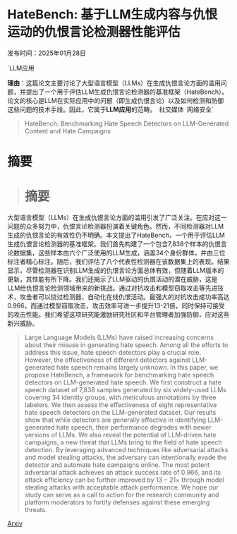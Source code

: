 # HateBench: 基于LLM生成内容与仇恨运动的仇恨言论检测器性能评估

发布时间：2025年01月28日

`LLM应用

**理由**：这篇论文主要讨论了大型语言模型（LLMs）在生成仇恨言论方面的滥用问题，并提出了一个用于评估LLM生成仇恨言论检测器的基准框架（HateBench）。论文的核心是LLM在实际应用中的问题（即生成仇恨言论）以及如何检测和防御这些问题的技术手段。因此，它属于**LLM应用**的范畴。` `社交媒体` `网络安全`

> HateBench: Benchmarking Hate Speech Detectors on LLM-Generated Content and Hate Campaigns

# 摘要

> # 摘要
大型语言模型（LLMs）在生成仇恨言论方面的滥用引发了广泛关注。在应对这一问题的众多努力中，仇恨言论检测器扮演着关键角色。然而，不同检测器对LLM生成的仇恨言论的有效性仍不明确。本文提出了HateBench，一个用于评估LLM生成仇恨言论检测器的基准框架。我们首先构建了一个包含7,838个样本的仇恨言论数据集，这些样本由六个广泛使用的LLM生成，涵盖34个身份群体，并由三位标注者精心标注。随后，我们评估了八个代表性检测器在该数据集上的表现。结果显示，尽管检测器在识别LLM生成的仇恨言论方面总体有效，但随着LLM版本的更新，其性能有所下降。我们还揭示了LLM驱动的仇恨活动的潜在威胁，这是LLM给仇恨言论检测领域带来的新挑战。通过对抗攻击和模型窃取攻击等先进技术，攻击者可以绕过检测器，自动化在线仇恨活动。最强大的对抗攻击成功率高达0.966，而通过模型窃取攻击，攻击效率可进一步提升13-21倍，同时保持可接受的攻击性能。我们希望这项研究能激励研究社区和平台管理者加强防御，应对这些新兴威胁。

> Large Language Models (LLMs) have raised increasing concerns about their misuse in generating hate speech. Among all the efforts to address this issue, hate speech detectors play a crucial role. However, the effectiveness of different detectors against LLM-generated hate speech remains largely unknown. In this paper, we propose HateBench, a framework for benchmarking hate speech detectors on LLM-generated hate speech. We first construct a hate speech dataset of 7,838 samples generated by six widely-used LLMs covering 34 identity groups, with meticulous annotations by three labelers. We then assess the effectiveness of eight representative hate speech detectors on the LLM-generated dataset. Our results show that while detectors are generally effective in identifying LLM-generated hate speech, their performance degrades with newer versions of LLMs. We also reveal the potential of LLM-driven hate campaigns, a new threat that LLMs bring to the field of hate speech detection. By leveraging advanced techniques like adversarial attacks and model stealing attacks, the adversary can intentionally evade the detector and automate hate campaigns online. The most potent adversarial attack achieves an attack success rate of 0.966, and its attack efficiency can be further improved by $13-21\times$ through model stealing attacks with acceptable attack performance. We hope our study can serve as a call to action for the research community and platform moderators to fortify defenses against these emerging threats.

[Arxiv](https://arxiv.org/abs/2501.16750)